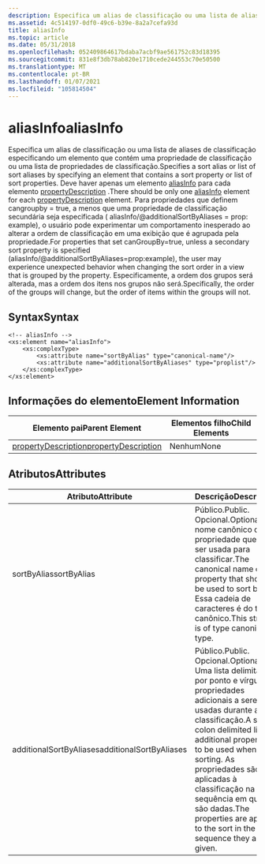 ```yaml
---
description: Especifica um alias de classificação ou uma lista de aliases de classificação especificando um elemento que contém uma propriedade de classificação ou uma lista de propriedades de classificação.
ms.assetid: 4c514197-0df0-49c6-b39e-8a2a7cefa93d
title: aliasInfo
ms.topic: article
ms.date: 05/31/2018
ms.openlocfilehash: 052409864617bdaba7acbf9ae561752c83d18395
ms.sourcegitcommit: 831e8f3db78ab820e1710cede244553c70e50500
ms.translationtype: MT
ms.contentlocale: pt-BR
ms.lasthandoff: 01/07/2021
ms.locfileid: "105814504"
---
```

# <a name="aliasinfo"></a><span data-ttu-id="64e36-103">aliasInfo</span><span class="sxs-lookup"><span data-stu-id="64e36-103">aliasInfo</span></span>

<span data-ttu-id="64e36-104">Especifica um alias de classificação ou uma lista de aliases de classificação especificando um elemento que contém uma propriedade de classificação ou uma lista de propriedades de classificação.</span><span class="sxs-lookup"><span data-stu-id="64e36-104">Specifies a sort alias or list of sort aliases by specifying an element that contains a sort property or list of sort properties.</span></span> <span data-ttu-id="64e36-105">Deve haver apenas um elemento [aliasInfo]() para cada elemento [propertyDescription](./propdesc-schema-propertydescription.md) .</span><span class="sxs-lookup"><span data-stu-id="64e36-105">There should be only one [aliasInfo]() element for each [propertyDescription](./propdesc-schema-propertydescription.md) element.</span></span> <span data-ttu-id="64e36-106">Para propriedades que definem cangroupby = true, a menos que uma propriedade de classificação secundária seja especificada ( aliasInfo/@additionalSortByAliases = prop: example), o usuário pode experimentar um comportamento inesperado ao alterar a ordem de classificação em uma exibição que é agrupada pela propriedade.</span><span class="sxs-lookup"><span data-stu-id="64e36-106">For properties that set canGroupBy=true, unless a secondary sort property is specified (aliasInfo/@additionalSortByAliases=prop:example), the user may experience unexpected behavior when changing the sort order in a view that is grouped by the property.</span></span> <span data-ttu-id="64e36-107">Especificamente, a ordem dos grupos será alterada, mas a ordem dos itens nos grupos não será.</span><span class="sxs-lookup"><span data-stu-id="64e36-107">Specifically, the order of the groups will change, but the order of items within the groups will not.</span></span>

## <a name="syntax"></a><span data-ttu-id="64e36-108">Syntax</span><span class="sxs-lookup"><span data-stu-id="64e36-108">Syntax</span></span>


```
<!-- aliasInfo -->
<xs:element name="aliasInfo">
    <xs:complexType>
        <xs:attribute name="sortByAlias" type="canonical-name"/>
        <xs:attribute name="additionalSortByAliases" type="proplist"/>
    </xs:complexType>
</xs:element>
```



## <a name="element-information"></a><span data-ttu-id="64e36-109">Informações do elemento</span><span class="sxs-lookup"><span data-stu-id="64e36-109">Element Information</span></span>



| <span data-ttu-id="64e36-110">Elemento pai</span><span class="sxs-lookup"><span data-stu-id="64e36-110">Parent Element</span></span>                                                   | <span data-ttu-id="64e36-111">Elementos filho</span><span class="sxs-lookup"><span data-stu-id="64e36-111">Child Elements</span></span> |
|------------------------------------------------------------------|----------------|
| [<span data-ttu-id="64e36-112">propertyDescription</span><span class="sxs-lookup"><span data-stu-id="64e36-112">propertyDescription</span></span>](./propdesc-schema-propertydescription.md) | <span data-ttu-id="64e36-113">Nenhum</span><span class="sxs-lookup"><span data-stu-id="64e36-113">None</span></span>           |



 

## <a name="attributes"></a><span data-ttu-id="64e36-114">Atributos</span><span class="sxs-lookup"><span data-stu-id="64e36-114">Attributes</span></span>



| <span data-ttu-id="64e36-115">Atributo</span><span class="sxs-lookup"><span data-stu-id="64e36-115">Attribute</span></span>               | <span data-ttu-id="64e36-116">Descrição</span><span class="sxs-lookup"><span data-stu-id="64e36-116">Description</span></span>                                                                                                                                                            |
|-------------------------|------------------------------------------------------------------------------------------------------------------------------------------------------------------------|
| <span data-ttu-id="64e36-117">sortByAlias</span><span class="sxs-lookup"><span data-stu-id="64e36-117">sortByAlias</span></span>             | <span data-ttu-id="64e36-118">Público.</span><span class="sxs-lookup"><span data-stu-id="64e36-118">Public.</span></span> <span data-ttu-id="64e36-119">Opcional.</span><span class="sxs-lookup"><span data-stu-id="64e36-119">Optional.</span></span> <span data-ttu-id="64e36-120">O nome canônico da propriedade que deve ser usada para classificar.</span><span class="sxs-lookup"><span data-stu-id="64e36-120">The canonical name of the property that should be used to sort by.</span></span> <span data-ttu-id="64e36-121">Essa cadeia de caracteres é do tipo canônico.</span><span class="sxs-lookup"><span data-stu-id="64e36-121">This string is of type canonical-type.</span></span>                                            |
| <span data-ttu-id="64e36-122">additionalSortByAliases</span><span class="sxs-lookup"><span data-stu-id="64e36-122">additionalSortByAliases</span></span> | <span data-ttu-id="64e36-123">Público.</span><span class="sxs-lookup"><span data-stu-id="64e36-123">Public.</span></span> <span data-ttu-id="64e36-124">Opcional.</span><span class="sxs-lookup"><span data-stu-id="64e36-124">Optional.</span></span> <span data-ttu-id="64e36-125">Uma lista delimitada por ponto e vírgula de propriedades adicionais a serem usadas durante a classificação.</span><span class="sxs-lookup"><span data-stu-id="64e36-125">A semi-colon delimited list of additional properties to be used when sorting.</span></span> <span data-ttu-id="64e36-126">As propriedades são aplicadas à classificação na sequência em que são dadas.</span><span class="sxs-lookup"><span data-stu-id="64e36-126">The properties are applied to the sort in the sequence they are given.</span></span> |



 

 

 
